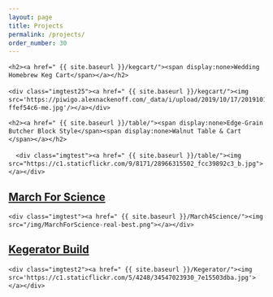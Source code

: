 ```yaml
---
layout: page
title: Projects
permalink: /projects/
order_number: 30
---
```


<div class="project-wrapper">

  <div class="project-img">

    <h2><a href=" {{ site.baseurl }}/kegcart/"><span display:none>Wedding Homebrew Keg Cart</span></a></h2>

    <div class="imgtest25"><a href=" {{ site.baseurl }}/kegcart/"><img src='https://piwigo.alexnackenoff.com/_data/i/upload/2019/10/17/20191017164151-ffef54c6-me.jpg'/></a></div>

  </div>

  <div class="project-img">

    <h2><a href=" {{ site.baseurl }}/table/"><span display:none>Edge-Grain Butcher Block Style</span><span display:none>Walnut Table & Cart </span></a></h2>

      <div class="imgtest"><a href=" {{ site.baseurl }}/table/"><img src="https://c1.staticflickr.com/9/8171/28966315502_fcc39892c3_b.jpg"></a></div>

  </div>




  <div class="project-img">
    <h2><a href=" {{ site.baseurl }}/March4Science/"><span>March For Science</span></a></h2>

    <div class="imgtest"><a href=" {{ site.baseurl }}/March4Science/"><img src="/img/MarchForScience-real-best.png"></a></div>

  </div>

  <div class="project-img3">
    <h2><a href=" {{ site.baseurl }}/Kegerator/"><span>Kegerator Build</span></a></h2>

    <div class="imgtest2"><a href=" {{ site.baseurl }}/Kegerator/"><img src='https://c1.staticflickr.com/5/4248/34547023930_7e15503dba.jpg'></a></div>

  </div>


</div>
